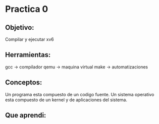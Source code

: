 # Practica 0

## Objetivo:
Compilar y ejecutar xv6

## Herramientas:
gcc -> compilador
qemu -> maquina virtual
make -> automatizaciones

## Conceptos:
Un programa esta compuesto de un codigo fuente.
Un sistema operativo esta compuesto de un kernel y de aplicaciones del sistema.

## Que aprendi:

